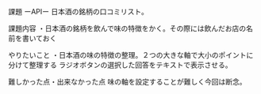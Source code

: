 課題 ーAPIー
日本酒の銘柄の口コミリスト。

課題内容
・日本酒の銘柄を飲んで味の特徴をかく。その際には飲んだお店の名前を書いておく

やりたいこと
・日本酒の味の特徴の整理。２つの大きな軸で大小のポイントに分けて整理する ラジオボタンの選択した回答をテキストで表示させる。

難しかった点・出来なかった点
味の軸を設定することが難しく今回は断念。

